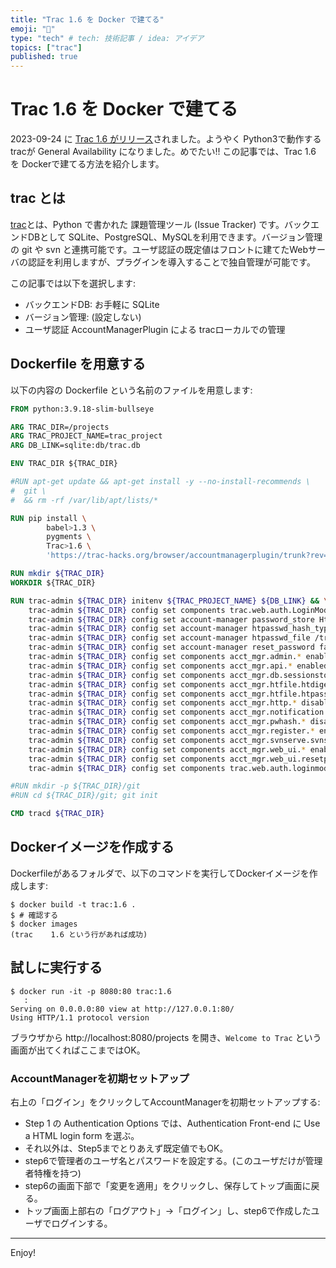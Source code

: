 ```yaml
---
title: "Trac 1.6 を Docker で建てる"
emoji: "🐡"
type: "tech" # tech: 技術記事 / idea: アイデア
topics: ["trac"]
published: true
---
```


# Trac 1.6 を Docker で建てる

2023-09-24 に [Trac 1.6 がリリース](https://pypi.org/project/Trac/1.6/)されました。ようやく Python3で動作するtracが General Availability になりました。めでたい!!
この記事では、Trac 1.6 を Dockerで建てる方法を紹介します。

## trac とは

[trac](https://trac.edgewall.org/)とは、Python で書かれた 課題管理ツール (Issue Tracker) です。バックエンドDBとして SQLite、PostgreSQL、MySQLを利用できます。バージョン管理の git や svn と連携可能です。ユーザ認証の既定値はフロントに建てたWebサーバの認証を利用しますが、プラグインを導入することで独自管理が可能です。

この記事では以下を選択します:

- バックエンドDB: お手軽に SQLite
- バージョン管理: (設定しない)
- ユーザ認証 AccountManagerPlugin による tracローカルでの管理

## Dockerfile を用意する

以下の内容の Dockerfile という名前のファイルを用意します:

```Dockerfile
FROM python:3.9.18-slim-bullseye

ARG TRAC_DIR=/projects
ARG TRAC_PROJECT_NAME=trac_project
ARG DB_LINK=sqlite:db/trac.db

ENV TRAC_DIR ${TRAC_DIR}

#RUN apt-get update && apt-get install -y --no-install-recommends \
#  git \
#  && rm -rf /var/lib/apt/lists/*

RUN pip install \
        babel>1.3 \
        pygments \
        Trac>1.6 \
        'https://trac-hacks.org/browser/accountmanagerplugin/trunk?rev=18549&format=zip'

RUN mkdir ${TRAC_DIR}
WORKDIR ${TRAC_DIR}

RUN trac-admin ${TRAC_DIR} initenv ${TRAC_PROJECT_NAME} ${DB_LINK} && \
    trac-admin ${TRAC_DIR} config set components trac.web.auth.LoginModule disabled && \
    trac-admin ${TRAC_DIR} config set account-manager password_store HtPasswdStore && \
    trac-admin ${TRAC_DIR} config set account-manager htpasswd_hash_type sha256 && \
    trac-admin ${TRAC_DIR} config set account-manager htpasswd_file /trac.htpasswd && \
    trac-admin ${TRAC_DIR} config set account-manager reset_password false && \
    trac-admin ${TRAC_DIR} config set components acct_mgr.admin.* enabled && \
    trac-admin ${TRAC_DIR} config set components acct_mgr.api.* enabled && \
    trac-admin ${TRAC_DIR} config set components acct_mgr.db.sessionstore disabled && \
    trac-admin ${TRAC_DIR} config set components acct_mgr.htfile.htdigeststore disabled && \
    trac-admin ${TRAC_DIR} config set components acct_mgr.htfile.htpasswdstore enabled && \
    trac-admin ${TRAC_DIR} config set components acct_mgr.http.* disabled && \
    trac-admin ${TRAC_DIR} config set components acct_mgr.notification.* enabled && \
    trac-admin ${TRAC_DIR} config set components acct_mgr.pwhash.* disabled && \
    trac-admin ${TRAC_DIR} config set components acct_mgr.register.* enabled && \
    trac-admin ${TRAC_DIR} config set components acct_mgr.svnserve.svnservepasswordstore disabled && \
    trac-admin ${TRAC_DIR} config set components acct_mgr.web_ui.* enabled && \
    trac-admin ${TRAC_DIR} config set components acct_mgr.web_ui.resetpwstore disabled && \
    trac-admin ${TRAC_DIR} config set components trac.web.auth.loginmodule disabled

#RUN mkdir -p ${TRAC_DIR}/git
#RUN cd ${TRAC_DIR}/git; git init

CMD tracd ${TRAC_DIR}
```

## Dockerイメージを作成する

Dockerfileがあるフォルダで、以下のコマンドを実行してDockerイメージを作成します:

```shell-session
$ docker build -t trac:1.6 .
$ # 確認する
$ docker images
(trac    1.6 という行があれば成功)
```

## 試しに実行する

```shell-session
$ docker run -it -p 8080:80 trac:1.6
   :
Serving on 0.0.0.0:80 view at http://127.0.0.1:80/
Using HTTP/1.1 protocol version
```

ブラウザから http://localhost:8080/projects を開き、`Welcome to Trac` という画面が出てくればここまではOK。

### AccountManagerを初期セットアップ

右上の「ログイン」をクリックしてAccountManagerを初期セットアップする:

- Step 1 の Authentication Options では、Authentication Front-end に Use a HTML login form を選ぶ。
- それ以外は、Step5までとりあえず既定値でもOK。
- step6で管理者のユーザ名とパスワードを設定する。(このユーザだけが管理者特権を持つ)
- step6の画面下部で「変更を適用」をクリックし、保存してトップ画面に戻る。
- トップ画面上部右の「ログアウト」→「ログイン」し、step6で作成したユーザでログインする。

----

Enjoy!